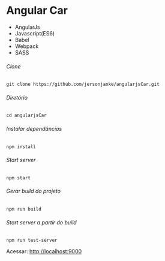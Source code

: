 # Angular Car

- AngularJs
- Javascript(ES6)
- Babel
- Webpack
- SASS

###### Clone
```
git clone https://github.com/jersonjanke/angularjsCar.git
```
###### Diretório
```
cd angularjsCar
```
###### Instalar dependâncias 
```
npm install
```

###### Start server 
```
npm start
```

###### Gerar build do projeto
```
npm run build
```

###### Start server a partir do build
```
npm run test-server
```

Acessar: [http://localhost:9000](http://localhost:9000)

